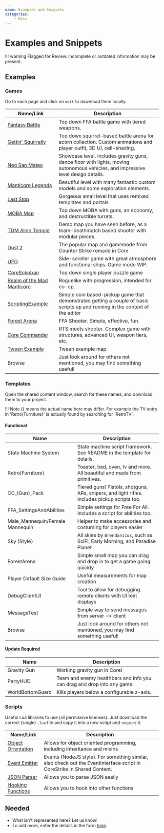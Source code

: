 ```yaml
---
name: Examples and Snippets
categories:
    - Misc
---
```


# Examples and Snippets

!!! warning
    Flagged for Review.
    Incomplete or outdated information may be present.

## Examples

### Games

Go to each page and click on `edit` to download them locally.

| Name/Link                                                                                               | Description                                                                                                                      |
| ------------------------------------------------------------------------------------------------------- | -------------------------------------------------------------------------------------------------------------------------------- |
| [Fantasy Battle](https://prod.manticoreplatform.com/games/3c99c03c572641a4b0bf999b029be5aa)             | Top down FFA battle game with tiered weapons.                                                                                    |
| [Gettin' Squirrelly](https://prod.manticoreplatform.com/games/3920611ec2f0491db19edc4f775e1593)         | Top down squirrel-based battle arena for acorn collection. Custom animations and player outfit, 3D UI, cell-shading.             |
| [Neo San Mateo](https://prod.manticoreplatform.com/games/53db3990a2bc470790a3b1fc76ad22f6)              | Showcase level. Includes gravity guns, dance floor with lights, moving autonomous vehicles, and impressive level design details. |
| [Manticore Legends](https://prod.manticoreplatform.com/games/3e2c1f2ec6b64865ac09ea12f96c552d)          | Beautiful level with many fantastic custom models and some exploration elements.                                                 |
| [Last Stop](https://prod.manticoreplatform.com/games/9cd751d2d3fd4f55b5ac4a430121e5dd)                  | Gorgeous small level that uses remixed templates and portals                                                                     |
| [MOBA Map](https://prod.manticoreplatform.com/games/2cda664a1d2448f49ba5c99e8708c4bc)                   | Top down MOBA with guns, an economy, and destructible turrets.                                                                   |
| [TDM Alien Temple](https://prod.manticoreplatform.com/games/3d935d838b3045d6b85008913977b492)           | Demo map you have seen before, as a team-deathmatch based shooter with modular pieces.                                           |
| [Dust 2](https://prod.manticoreplatform.com/games/d86261d004034018bdd6c95d50412dc4)                     | The popular map and gamemode from Counter Strike remade in Core                                                                  |
| [UFO](https://prod.manticoreplatform.com/games/fad179eff79a4573b50a6ecf82d8552f)                        | Side-scroller game with great atmosphere and functional ships. Game mode WIP.                                                    |
| [CoreSokoban](https://prod.manticoreplatform.com/games/2bff759c654746fda117f0f6e318ef94)                | Top down single player puzzle game                                                                                               |
| [Realm of the Mad Manticore](https://prod.manticoreplatform.com/games/45d913976c0b44428bf56b55c8bccee9) | Roguelike with progression, intended for co-op.                                                                                  |
| [ScriptingExample](https://staging.manticoreplatform.com/games/b8efe9e824994eae963d618cdbcabbd1)        | Simple coin based-pickup game that demonstrates getting a couple of basic scripts up and running in the context of the editor    |
| [Forest Arena](https://staging.manticoreplatform.com/games/2dd012a4a582446d8e934052ad9bb7e5)            | FFA Shooter. Simple, effective, fun.                                                                                             |
| [Core Commander](https://staging.manticoreplatform.com/games/56a3c1cdf682470389866779aeb250cb)          | RTS meets shooter. Complex game with structures, advanced UI, weapon tiers, etc.                                                 |
| [Tween Example](https://staging.manticoreplatform.com/games/37f09c4e57344827bf1a079389508d92)           | Tween example map                                                                                                                |
| Browse                                                                                                  | Just look around for others not mentioned, you may find something useful!                                                        |

### Templates

Open the shared content window, search for these names, and download them to your project.

!!! Note
    {} means the actual name here may differ. For example the TV entry in
    'Retro{Furniture}' is actually found by searching for 'RetroTV'.

#### Functional

| Name                            | Description                                                                                  |
| ------------------------------- | -------------------------------------------------------------------------------------------- |
| State Machine System            | State machine script framework. See README in the template for details.                      |
| Retro{Furniture}                | Toaster, bed, oven, tv and more. All beautiful and made from primitives.                     |
| CC\_{Gun}\_Pack                 | Tiered guns! Pistols, shotguns, ARs, snipers, and light rifles. Includes pickup scripts too. |
| FFA_SettingsAndAbilities        | Simple settings for Free For All. Includes a script for abilities too.                       |
| Male_Mannequin/Female Mannequin | Helper to make accessories and costuming for players easier                                  |
| Sky {Style}                     | All skies by `Brendanicus`, such as SciFi, Early Morning, and Paradise Planet                |
| ForestArena                     | Simple small map you can drag and drop in to get a game going quickly                        |
| Player Default Size Guide       | Useful measurements for map creation                                                         |
| DebugClientUI                   | Tool to allow for debugging remote clients with UI text displays                             |
| MessageTest                     | Simple way to send messages from server --> client                                           |
| Browse                          | Just look around for others not mentioned, you may find something useful!                    |

#### Update Required

| Name             | Description                                                             |
| ---------------- | ----------------------------------------------------------------------- |
| Gravity Gun      | Working gravity gun in Core!                                            |
| PartyHUD         | Team and enemy healthbars and info you can drag and drop into any game. |
| WorldBottomGuard | Kills players below a configurable z-axis.                              |

### Scripts

Useful Lua libraries to use (all permissive licenses).
Just download the correct (single) `.lua` file and copy it into a new script and `require` it.

| Name/Link                                                  | Description                                                                                                             |
| ---------------------------------------------------------- | ----------------------------------------------------------------------------------------------------------------------- |
| [Object Orientation](https://github.com/Yonaba/30log)      | Allows for object oriented programming, including inheritance and mixins                                                |
| [Event Emitter](https://github.com/simenkid/lua-events)    | Events (NodeJS style). For something similar, also check out the EventInterface script in CoreStrike in Shared Content. |
| [JSON Parser](https://github.com/rxi/json.lua)             | Allows you to parse JSON easily                                                                                         |
| [Hooking Functions](https://github.com/Vallentin/hook.lua) | Allows you to hook into other functions                                                                                 |

## Needed

* What isn't represented here? Let us know!
* To add more, enter the details in the form [here](https://forms.gle/br8ZjanQGU2LkBvPA).
